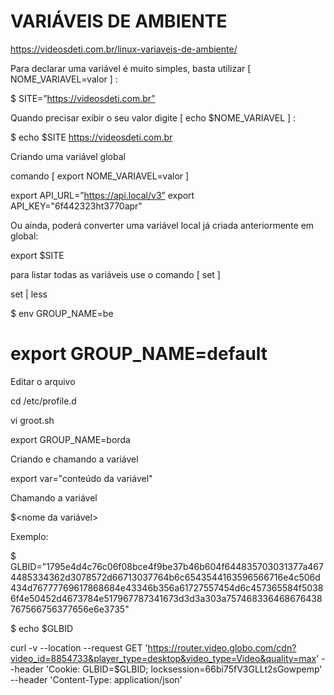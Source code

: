 # VARIÁVEIS DE AMBIENTE

https://videosdeti.com.br/linux-variaveis-de-ambiente/

Para declarar uma variável é muito simples, basta utilizar [ NOME_VARIAVEL=valor ] :

$ SITE=”https://videosdeti.com.br”

Quando precisar exibir o seu valor digite [ echo $NOME_VARIAVEL ] :

$ echo $SITE 
https://videosdeti.com.br

Criando uma variável global

comando [ export NOME_VARIAVEL=valor ]

export API_URL=”https://api.local/v3” 
export API_KEY="6f442323ht3770apr"

Ou ainda, poderá converter uma variável local já criada anteriormente em global:

export $SITE

para listar todas as variáveis use o comando [ set ]

set | less


$ env GROUP_NAME=be

# export GROUP_NAME=default

Editar o arquivo

cd /etc/profile.d

vi groot.sh

export GROUP_NAME=borda


Criando e chamando a variável

export var="conteúdo da variável"

Chamando a variável

$<nome da variável>

Exemplo:

$ GLBID="1795e4d4c76c06f08bce4f9be37b46b604f644835703031377a4674485334362d3078572d66713037764b6c6543544163596566716e4c506d434d76777769617868684e43346b356a61727557454d6c457365584f50386f4e50452d4673784e517967787341673d3d3a303a757468336468676438767566756377656e6e3735"

$ echo $GLBID

curl -v --location --request GET 'https://router.video.globo.com/cdn?video_id=8854733&player_type=desktop&video_type=Video&quality=max' --header 'Cookie: GLBID=$GLBID; locksession=66bi75fV3GLLt2sGowpemp' --header 'Content-Type: application/json'  
